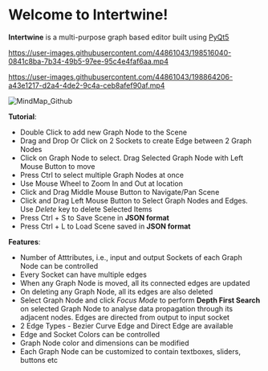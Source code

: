 # Welcome to Intertwine!

**Intertwine** is a multi-purpose graph based editor built using [PyQt5](https://pypi.org/project/PyQt5/)

https://user-images.githubusercontent.com/44861043/198516040-0841c8ba-7b34-49b5-97ee-95c4e4faf6aa.mp4

https://user-images.githubusercontent.com/44861043/198864206-a43e1217-d2a4-4de2-9c4a-ceb8afef90af.mp4

![MindMap_Github](https://user-images.githubusercontent.com/44861043/198703482-ea0ffa25-ce1f-48fb-8ae2-c5cd086d10af.PNG)

**Tutorial**:
- Double Click to add new Graph Node to the Scene
- Drag and Drop Or Click on 2 Sockets to create Edge between 2 Graph Nodes
- Click on Graph Node to select. Drag Selected Graph Node with Left Mouse Button to move
- Press Ctrl to select multiple Graph Nodes at once
- Use Mouse Wheel to Zoom In and Out at location
- Click and Drag Middle Mouse Button to Navigate/Pan Scene
- Click and Drag Left Mouse Button to Select Graph Nodes and Edges. Use *Delete* key to delete Selected Items
- Press Ctrl + S to Save Scene in **JSON format**
- Press Ctrl + L to Load Scene saved in **JSON format**

**Features**:
- Number of Atttributes, i.e., input and output Sockets of each Graph Node can be controlled
- Every Socket can have multiple edges
- When any Graph Node is moved, all its connected edges are updated
- On deleting any Graph Node, all its edges are also deleted
- Select Graph Node and click *Focus Mode* to perform **Depth First Search** on selected Graph Node to analyse data propagation through its adjacent nodes. Edges are directed from output to input socket
- 2 Edge Types - Bezier Curve Edge and Direct Edge are available
- Edge and Socket Colors can be controlled
- Graph Node color and dimensions can be modified
- Each Graph Node can be customized to contain textboxes, sliders, buttons etc

